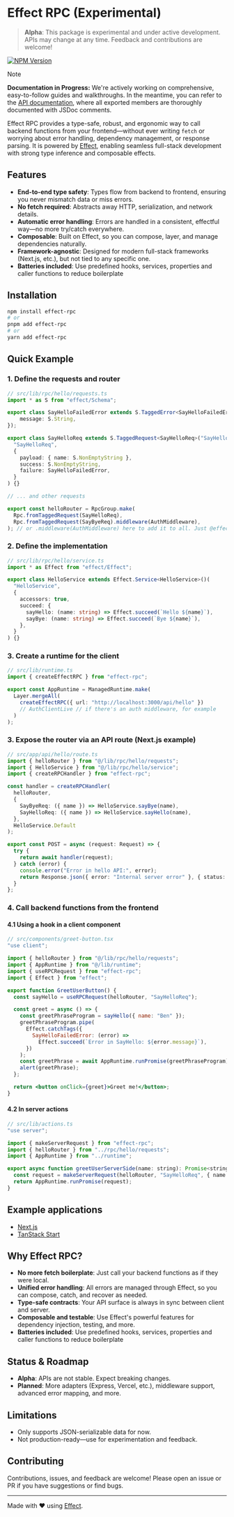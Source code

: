# Effect RPC (Experimental)

> **Alpha**: This package is experimental and under active development. APIs may change at any time. Feedback and contributions are welcome!

[![NPM Version](https://img.shields.io/npm/v/effect-rpc)](https://www.npmjs.com/package/effect-rpc)

> [!NOTE]
> **Documentation in Progress:** We're actively working on comprehensive, easy-to-follow guides and walkthroughs. In the meantime, you can refer to the [API documentation](https://effect-rpc-docs.fly.dev/), where all exported members are thoroughly documented with JSDoc comments.

Effect RPC provides a type-safe, robust, and ergonomic way to call backend functions from your frontend—without ever writing `fetch` or worrying about error handling, dependency management, or response parsing. It is powered by [Effect](https://effect.website), enabling seamless full-stack development with strong type inference and composable effects.

## Features

- **End-to-end type safety**: Types flow from backend to frontend, ensuring you never mismatch data or miss errors.
- **No fetch required**: Abstracts away HTTP, serialization, and network details.
- **Automatic error handling**: Errors are handled in a consistent, effectful way—no more try/catch everywhere.
- **Composable**: Built on Effect, so you can compose, layer, and manage dependencies naturally.
- **Framework-agnostic**: Designed for modern full-stack frameworks (Next.js, etc.), but not tied to any specific one.
- **Batteries included**: Use predefined hooks, services, properties and caller functions to reduce boilerplate

## Installation

```bash
npm install effect-rpc
# or
pnpm add effect-rpc
# or
yarn add effect-rpc
```

## Quick Example

### 1. Define the requests and router

```ts
// src/lib/rpc/hello/requests.ts
import * as S from "effect/Schema";

export class SayHelloFailedError extends S.TaggedError<SayHelloFailedError>("SayHelloFailedError", {
    message: S.String,
});

export class SayHelloReq extends S.TaggedRequest<SayHelloReq>("SayHelloReq")(
  "SayHelloReq",
  {
    payload: { name: S.NonEmptyString },
    success: S.NonEmptyString,
    failure: SayHelloFailedError,
  }
) {}

// ... and other requests

export const helloRouter = RpcGroup.make(
  Rpc.fromTaggedRequest(SayHelloReq),
  Rpc.fromTaggedRequest(SayByeReq).middleware(AuthMiddleware),
); // or .middleware(AuthMiddleware) here to add it to all. Just @effect/rpc
```

### 2. Define the implementation

```ts
// src/lib/rpc/hello/service.ts
import * as Effect from "effect/Effect";

export class HelloService extends Effect.Service<HelloService>()(
  "HelloService",
  {
    accessors: true,
    succeed: {
      sayHello: (name: string) => Effect.succeed(`Hello ${name}`),
      sayBye: (name: string) => Effect.succeed(`Bye ${name}`),
    },
  }
) {}
```

### 3. Create a runtime for the client

```ts
// src/lib/runtime.ts
import { createEffectRPC } from "effect-rpc";

export const AppRuntime = ManagedRuntime.make(
  Layer.mergeAll(
    createEffectRPC({ url: "http://localhost:3000/api/hello" })
    // AuthClientLive // if there's an auth middleware, for example
  )
);
```

### 3. Expose the router via an API route (Next.js example)

```typescript
// src/app/api/hello/route.ts
import { helloRouter } from "@/lib/rpc/hello/requests";
import { HelloService } from "@/lib/rpc/hello/service";
import { createRPCHandler } from "effect-rpc";

const handler = createRPCHandler(
  helloRouter,
  {
    SayByeReq: ({ name }) => HelloService.sayBye(name),
    SayHelloReq: ({ name }) => HelloService.sayHello(name),
  },
  HelloService.Default
);

export const POST = async (request: Request) => {
  try {
    return await handler(request);
  } catch (error) {
    console.error("Error in hello API:", error);
    return Response.json({ error: "Internal server error" }, { status: 500 });
  }
};
```

### 4. Call backend functions from the frontend

#### 4.1 Using a hook in a client component

```jsx
// src/components/greet-button.tsx
"use client";

import { helloRouter } from "@/lib/rpc/hello/requests";
import { AppRuntime } from "@/lib/runtime";
import { useRPCRequest } from "effect-rpc";
import { Effect } from "effect";

export function GreetUserButton() {
  const sayHello = useRPCRequest(helloRouter, "SayHelloReq");

  const greet = async () => {
    const greetPhraseProgram = sayHello({ name: "Ben" });
    greetPhraseProgram.pipe(
      Effect.catchTags({
        SayHelloFailedError: (error) =>
          Effect.succeed(`Error in SayHello: ${error.message}`),
      })
    );
    const greetPhrase = await AppRuntime.runPromise(greetPhraseProgram);
    alert(greetPhrase);
  };

  return <button onClick={greet}>Greet me!</button>;
}
```

#### 4.2 In server actions

```jsx
// src/lib/actions.ts
"use server";

import { makeServerRequest } from "effect-rpc";
import { helloRouter } from "../rpc/hello/requests";
import { AppRuntime } from "../runtime";

export async function greetUserServerSide(name: string): Promise<string> {
  const request = makeServerRequest(helloRouter, "SayHelloReq", { name });
  return AppRuntime.runPromise(request);
}
```

## Example applications

- [Next.js](./examples/nextjs)
- [TanStack Start](./examples/tanstack-start/)

## Why Effect RPC?

- **No more fetch boilerplate**: Just call your backend functions as if they were local.
- **Unified error handling**: All errors are managed through Effect, so you can compose, catch, and recover as needed.
- **Type-safe contracts**: Your API surface is always in sync between client and server.
- **Composable and testable**: Use Effect's powerful features for dependency injection, testing, and more.
- **Batteries included**: Use predefined hooks, services, properties and caller functions to reduce boilerplate

## Status & Roadmap

- **Alpha**: APIs are not stable. Expect breaking changes.
- **Planned**: More adapters (Express, Vercel, etc.), middleware support, advanced error mapping, and more.

## Limitations

- Only supports JSON-serializable data for now.
- Not production-ready—use for experimentation and feedback.

## Contributing

Contributions, issues, and feedback are welcome! Please open an issue or PR if you have suggestions or find bugs.

---

Made with ❤️ using [Effect](https://effect.website).

